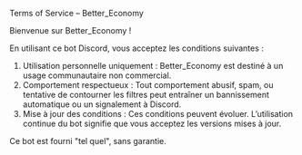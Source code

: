 
Terms of Service – Better_Economy

Bienvenue sur Better_Economy !

En utilisant ce bot Discord, vous acceptez les conditions suivantes :

1. Utilisation personnelle uniquement : Better_Economy est destiné à un usage communautaire non commercial.
2. Comportement respectueux : Tout comportement abusif, spam, ou tentative de contourner les filtres peut entraîner un bannissement automatique ou un signalement à Discord.
3. Mise à jour des conditions : Ces conditions peuvent évoluer. L’utilisation continue du bot signifie que vous acceptez les versions mises à jour.

Ce bot est fourni "tel quel", sans garantie.
